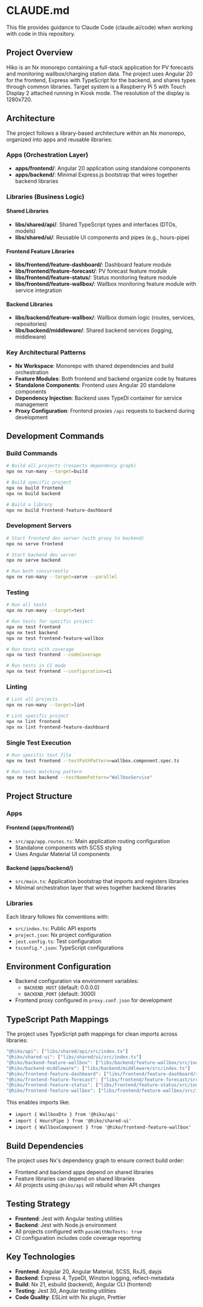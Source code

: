 # CLAUDE.md

This file provides guidance to Claude Code (claude.ai/code) when working with code in this repository.

## Project Overview

Hiko is an Nx monorepo containing a full-stack application for PV forecasts and monitoring wallbox/charging station data. 
The project uses Angular 20 for the frontend, Express with TypeScript for the backend, and shares types through common libraries.
Target system is a Raspberry Pi 5 with Touch Display 2 attached running in Kiosk mode. 
The resolution of the display is 1280x720.

## Architecture

The project follows a library-based architecture within an Nx monorepo, organized into apps and reusable libraries:

### Apps (Orchestration Layer)
- **apps/frontend/**: Angular 20 application using standalone components
- **apps/backend/**: Minimal Express.js bootstrap that wires together backend libraries

### Libraries (Business Logic)

#### Shared Libraries
- **libs/shared/api/**: Shared TypeScript types and interfaces (DTOs, models)
- **libs/shared/ui/**: Reusable UI components and pipes (e.g., hours-pipe)

#### Frontend Feature Libraries
- **libs/frontend/feature-dashboard/**: Dashboard feature module
- **libs/frontend/feature-forecast/**: PV forecast feature module
- **libs/frontend/feature-status/**: Status monitoring feature module
- **libs/frontend/feature-wallbox/**: Wallbox monitoring feature module with service integration

#### Backend Libraries
- **libs/backend/feature-wallbox/**: Wallbox domain logic (routes, services, repositories)
- **libs/backend/middleware/**: Shared backend services (logging, middleware)

### Key Architectural Patterns

- **Nx Workspace**: Monorepo with shared dependencies and build orchestration
- **Feature Modules**: Both frontend and backend organize code by features
- **Standalone Components**: Frontend uses Angular 20 standalone components
- **Dependency Injection**: Backend uses TypeDI container for service management
- **Proxy Configuration**: Frontend proxies `/api` requests to backend during development

## Development Commands

### Build Commands
```bash
# Build all projects (respects dependency graph)
npx nx run-many --target=build

# Build specific project
npx nx build frontend
npx nx build backend

# Build a library
npx nx build frontend-feature-dashboard
```

### Development Servers
```bash
# Start frontend dev server (with proxy to backend)
npx nx serve frontend

# Start backend dev server
npx nx serve backend

# Run both concurrently
npx nx run-many --target=serve --parallel
```

### Testing
```bash
# Run all tests
npx nx run-many --target=test

# Run tests for specific project
npx nx test frontend
npx nx test backend
npx nx test frontend-feature-wallbox

# Run tests with coverage
npx nx test frontend --codeCoverage

# Run tests in CI mode
npx nx test frontend --configuration=ci
```

### Linting
```bash
# Lint all projects
npx nx run-many --target=lint

# Lint specific project
npx nx lint frontend
npx nx lint frontend-feature-dashboard
```

### Single Test Execution
```bash
# Run specific test file
npx nx test frontend --testPathPattern=wallbox.component.spec.ts

# Run tests matching pattern
npx nx test backend --testNamePattern="WallboxService"
```

## Project Structure

### Apps
#### Frontend (apps/frontend/)
- `src/app/app.routes.ts`: Main application routing configuration
- Standalone components with SCSS styling
- Uses Angular Material UI components

#### Backend (apps/backend/)
- `src/main.ts`: Application bootstrap that imports and registers libraries
- Minimal orchestration layer that wires together backend libraries

### Libraries
Each library follows Nx conventions with:
- `src/index.ts`: Public API exports
- `project.json`: Nx project configuration
- `jest.config.ts`: Test configuration
- `tsconfig.*.json`: TypeScript configurations

## Environment Configuration

- Backend configuration via environment variables:
  - `BACKEND_HOST` (default: 0.0.0.0)
  - `BACKEND_PORT` (default: 3000)
- Frontend proxy configured in `proxy.conf.json` for development

## TypeScript Path Mappings

The project uses TypeScript path mappings for clean imports across libraries:

```typescript
"@hiko/api": ["libs/shared/api/src/index.ts"]
"@hiko/shared-ui": ["libs/shared/ui/src/index.ts"]
"@hiko/backend-feature-wallbox": ["libs/backend/feature-wallbox/src/index.ts"]
"@hiko/backend-middleware": ["libs/backend/middleware/src/index.ts"]
"@hiko/frontend-feature-dashboard": ["libs/frontend/feature-dashboard/src/index.ts"]
"@hiko/frontend-feature-forecast": ["libs/frontend/feature-forecast/src/index.ts"]
"@hiko/frontend-feature-status": ["libs/frontend/feature-status/src/index.ts"]
"@hiko/frontend-feature-wallbox": ["libs/frontend/feature-wallbox/src/index.ts"]
```

This enables imports like:
- `import { WallboxDto } from '@hiko/api'`
- `import { HoursPipe } from '@hiko/shared-ui'`
- `import { WallboxComponent } from '@hiko/frontend-feature-wallbox'`

## Build Dependencies

The project uses Nx's dependency graph to ensure correct build order:
- Frontend and backend apps depend on shared libraries
- Feature libraries can depend on shared libraries
- All projects using `@hiko/api` will rebuild when API changes

## Testing Strategy

- **Frontend**: Jest with Angular testing utilities
- **Backend**: Jest with Node.js environment
- All projects configured with `passWithNoTests: true`
- CI configuration includes code coverage reporting

## Key Technologies

- **Frontend**: Angular 20, Angular Material, SCSS, RxJS, dayjs
- **Backend**: Express 4, TypeDI, Winston logging, reflect-metadata
- **Build**: Nx 21, esbuild (backend), Angular CLI (frontend)
- **Testing**: Jest 30, Angular testing utilities
- **Code Quality**: ESLint with Nx plugin, Prettier